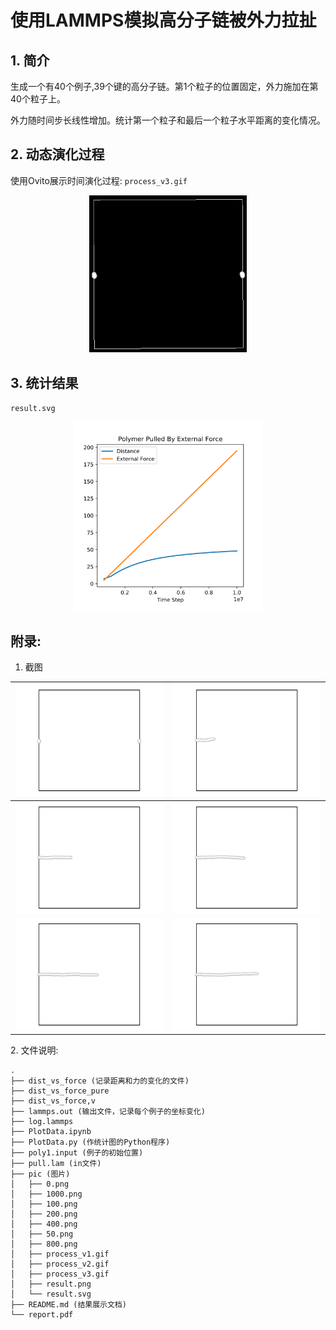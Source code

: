 # 使用LAMMPS模拟高分子链被外力拉扯

## 1. 简介
生成一个有40个例子,39个键的高分子链。第1个粒子的位置固定，外力施加在第40个粒子上。

外力随时间步长线性增加。统计第一个粒子和最后一个粒子水平距离的变化情况。

## 2. 动态演化过程
使用Ovito展示时间演化过程: `process_v3.gif`
<p align="center">
<img src='./pic/process_v3.gif' width='50%'>
</p>


<div style="page-break-after: always;"></div>

## 3. 统计结果

`result.svg`

<p align="center">
<img src='./pic/result.svg' width='60%'>
</p>


<div style="page-break-after: always;"></div>

## 附录: 
1. 截图

| ![](./pic/0.png)   | ![](./pic/100.png)  |
| -------------- | --------------- |
| ![](./pic/200.png) | ![](./pic/400.png)  |
| ![](./pic/800.png) | ![](./pic/1000.png) |

<div style="page-break-after: always;"></div>
2. 文件说明:

   ```
   .
   ├── dist_vs_force (记录距离和力的变化的文件)
   ├── dist_vs_force_pure
   ├── dist_vs_force,v
   ├── lammps.out (输出文件，记录每个例子的坐标变化)
   ├── log.lammps
   ├── PlotData.ipynb 
   ├── PlotData.py (作统计图的Python程序)
   ├── poly1.input (例子的初始位置)
   ├── pull.lam (in文件)
   ├── pic (图片)
   │   ├── 0.png
   │   ├── 1000.png
   │   ├── 100.png
   │   ├── 200.png
   │   ├── 400.png
   │   ├── 50.png
   │   ├── 800.png
   │   ├── process_v1.gif
   │   ├── process_v2.gif
   │   ├── process_v3.gif
   │   ├── result.png
   │   └── result.svg
   ├── README.md (结果展示文档)
   └── report.pdf
   ```

   
